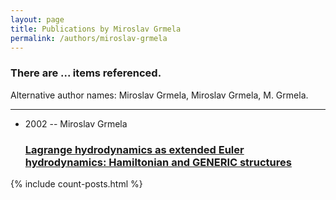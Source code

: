 ```yaml
---
layout: page
title: Publications by Miroslav Grmela
permalink: /authors/miroslav-grmela
---
```


<h3 id="number-posts">There are ... items referenced.</h3>
<p id='info-authors'>Alternative author names: Miroslav Grmela, Miroslav Grmela, M. Grmela.</p>
<hr />
<ul class="post-list">
<li><span class='post-meta'>2002 -- Miroslav Grmela</span><h3><a class='post-link' href="{{ site.baseurl }}/lagrange-hydrodynamics-as-extended-euler-hydrodynamics-hamiltonian-and-generic-structures">Lagrange hydrodynamics as extended Euler hydrodynamics: Hamiltonian and GENERIC structures</a></h3></li>

</ul>
{% include count-posts.html %}
